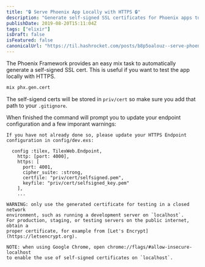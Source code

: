 ```yaml
---
title: "🔒 Serve Phoenix App Locally with HTTPS 🔒"
description: "Generate self-signed SSL certificates for Phoenix apps to test HTTPS locally using built-in mix task."
publishDate: 2019-08-20T15:11:04Z
tags: ["elixir"]
isDraft: false
isFeatured: false
canonicalUrl: "https://til.hashrocket.com/posts/b8p5oalouz--serve-phoenix-app-locally-with-https-"
---
```


The Phoenix Framework provides an easy mix task to automatically generate a self-signed SSL cert. This is useful if you want to test the app locally with HTTPS.

```bash
mix phx.gen.cert
```

The self-sigend certs will be stored in `priv/cert`	so make sure you add that path to your `.gitignore`.

When finished the command will prompt you to update your endpoint configuration and a few imporant warnings:

```
If you have not already done so, please update your HTTPS Endpoint
configuration in config/dev.exs:

  config :tilex, TilexWeb.Endpoint,
    http: [port: 4000],
    https: [
      port: 4001,
      cipher_suite: :strong,
      certfile: "priv/cert/selfsigned.pem",
      keyfile: "priv/cert/selfsigned_key.pem"
    ],
    ...

WARNING: only use the generated certificate for testing in a closed network
environment, such as running a development server on `localhost`.
For production, staging, or testing servers on the public internet, obtain a
proper certificate, for example from [Let's Encrypt](https://letsencrypt.org).

NOTE: when using Google Chrome, open chrome://flags/#allow-insecure-localhost
to enable the use of self-signed certificates on `localhost`.
```
